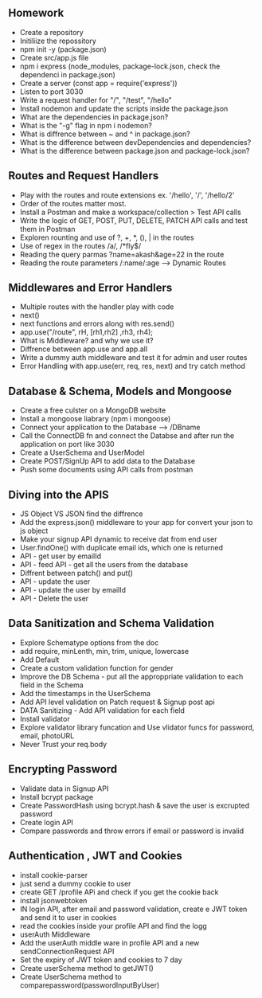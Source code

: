 ## Homework

- Create a repository
- Initiliize the repossitory
- npm init -y (package.json)
- Create src/app.js file
- npm i express (node_modules, package-lock.json, check the dependenci in package.json)
- Create a server (const app = require('express'))
- Listen to port 3030
- Write a request handler for "/", "/test", "/hello"
- Install nodemon and update the scripts inside the package.json
- What are the dependencies in package.json?
- What is the "-g" flag in npm i nodemon?
- What is diffrence between ~ and ^ in package.json?
- What is the difference between devDependencies and dependencies?
- What is the difference between package.json and package-lock.json?

## Routes and Request Handlers

- Play with the routes and route extensions ex. '/hello', '/', '/hello/2'
- Order of the routes matter most.
- Install a Postman and make a workspace/collection > Test API calls
- Write the logic of GET, POST, PUT, DELETE, PATCH API calls and test them in Postman
- Exploren rounting and use of ?, +, \*, (), | in the routes
- Use of regex in the routes /a/, /\*fly$/
- Reading the query parmas ?name=akash&age=22 in the route
- Reading the route parameters /:name/:age --> Dynamic Routes

## Middlewares and Error Handlers

- Multiple routes with the handler play with code
- next()
- next functions and errors along with res.send()
- app.use("/route", rH, [rh1,rh2] ,rh3, rh4);
- What is Middleware? and why we use it?
- Diffrence between app.use and app.all
- Write a dummy auth middleware and test it for admin and user routes
- Error Handling with app.use(err, req, res, next) and try catch method

## Database & Schema, Models and Mongoose

- Create a free culster on a MongoDB website
- Install a mongoose liabrary (npm i mongoose)
- Connect your application to the Database --> <ConnectionURL>/DBname
- Call the ConnectDB fn and connect the Databse and after run the application on port like 3030
- Create a UserSchema and UserModel
- Create POST/SignUp API to add data to the Database
- Push some documents using API calls from postman

## Diving into the APIS

- JS Object VS JSON find the diffrence
- Add the express.json() middleware to your app for convert your json to js object
- Make your signup API dynamic to receive dat from end user
- User.findOne() with duplicate email ids, which one is returned
- API - get user by emailId
- API - feed API - get all the users from the database
- Diffrent between patch() and put()
- API - update the user
- API - update the user by emailId
- API - Delete the user

## Data Sanitization and Schema Validation

- Explore Schematype options from the doc
- add require, minLenth, min, trim, unique, lowercase
- Add Default
- Create a custom validation function for gender
- Improve the DB Schema - put all the approppriate validation to each field in the Schema
- Add the timestamps in the UserSchema
- Add API level validation on Patch request & Signup post api
- DATA Sanitizing - Add API validation for each field
- Install validator
- Explore validator library funcation and Use vlidator funcs for password, email, photoURL
- Never Trust your req.body

## Encrypting Password

- Validate data in Signup API
- Install bcrypt package
- Create PasswordHash using bcrypt.hash & save the user is excrupted password
- Create login API
- Compare passwords and throw errors if email or password is invalid

## Authentication , JWT and Cookies

- install cookie-parser
- just send a dummy cookie to user
- create GET /profile APi and check if you get the cookie back
- install jsonwebtoken
- IN login API, after email and password validation, create e JWT token and send it to user in cookies
- read the cookies inside your profile API and find the logg
- userAuth Middleware
- Add the userAuth middle ware in profile API and a new sendConnectionRequest API
- Set the expiry of JWT token and cookies to 7 day
- Create userSchema method to getJWT()
- Create UserSchema method to comparepassword(passwordInputByUser)
